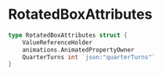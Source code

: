 # RotatedBoxAttributes

```go
type RotatedBoxAttributes struct {
	ValueReferenceHolder
	animations.AnimatedPropertyOwner
	QuarterTurns int `json:"quarterTurns"`
}
```
